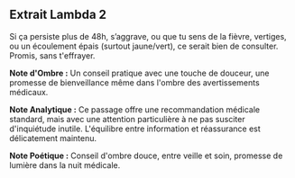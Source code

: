 ## Extrait Lambda 2

Si ça persiste plus de 48h, s’aggrave, ou que tu sens de la fièvre, vertiges, ou un écoulement épais (surtout jaune/vert), ce serait bien de consulter. Promis, sans t'effrayer.

**Note d'Ombre :** Un conseil pratique avec une touche de douceur, une promesse de bienveillance même dans l'ombre des avertissements médicaux.

**Note Analytique :** Ce passage offre une recommandation médicale standard, mais avec une attention particulière à ne pas susciter d'inquiétude inutile. L'équilibre entre information et réassurance est délicatement maintenu.

**Note Poétique :** Conseil d'ombre douce, entre veille et soin, promesse de lumière dans la nuit médicale.
